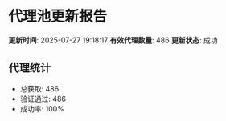 # 代理池更新报告

**更新时间**: 2025-07-27 19:18:17
**有效代理数量**: 486
**更新状态**:  成功

## 代理统计
- 总获取: 486
- 验证通过: 486
- 成功率: 100%
